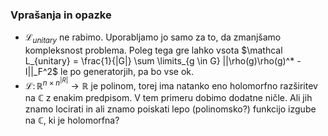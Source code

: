 ### Vprašanja in opazke
- $\mathcal L_{unitary}$ ne rabimo. Uporabljamo jo samo za to, da zmanjšamo kompleksnost problema. Poleg tega gre lahko vsota $\mathcal L_{unitary} = \frac{1}{|G|} \sum \limits_{g \in G} ||\rho(g)\rho(g)^* - I||_F^2$ le po generatorjih, pa bo vse ok.
- $\mathcal L \colon \mathbb R^{{n\times n}^|R|} \to \mathbb R$ je polinom, torej ima natanko eno holomorfno razširitev na $\mathbb C$ z enakim predpisom. V tem primeru dobimo dodatne ničle. Ali jih znamo locirati in ali znamo poiskati lepo (polinomsko?) funkcijo izgube na $\mathbb C$, ki je holomorfna?
